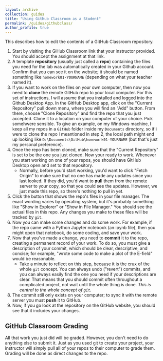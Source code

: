 ```yaml
---
layout: archive
collection: guides
title: "Using Github Classroom as a Student"
permalink: /guides/githubclass/
author_profile: true
---
```

This describes how to edit the contents of a GitHub Classroom repository.

1. Start by visiting the GiHub Classroom link that your instructor provided. You should accept the assignment at that link.
2. A template **repository** (usually just called a **repo**) containing the files you need for the lab was automatically created in your Github account. Confirm that you can see it on the website; it should be named something like ``homework01-YOURNAME`` (depending on what your teacher named it).
3. If you want to work on the files on your own computer, then now you need to **clone** the remote GitHub repo to your local computer. For this set of instructions, I will assume that you installed and logged into the Github Desktop App. In the GitHub Desktop app, click on the "Current Repository" pull down menu, where you will find an "Add" button. From there, choose "Clone Repository" and find the repo that you just accepted. Clone it to a location on your computer of your choice. Pick somehwere sensible. To give an example, on my Windows machine, I keep all my repos in a ``GitHub`` folder inside my ``Documents`` directory, so if i were to clone the repo I meantioned in step 2, the local path might end up looking like ``D:\Documents\GitHub\homework01-YOURNAME`` (but that's just my personal preference). 
4. Once the repo has been cloned, make sure that the "Current Repository" is set to be the one you just cloned. Now your ready to work. Whenever you start working on one of your repos, you should have GitHub Desktop open and set to that repository.
    - Normally, before you'd start working, you'd want to click "Fetch Origin" to make sure that no one has made any updates since you last looked. If they did, you'd want to **pull** them from the remote server to your copy, so that you could see the updates. However, we just made this repo, so there's nothing to pull in yet.
5. Click the button that shows the repo's files in your file manager. The exact wording varies by operating system, but it's probably something like "Show in Explorer" or "Show in File Manager." You should see the actual files in this repo. Any changes you make to these files will be tracked by ``git``. 
6. Now you can make some changes and do some work. For example, if the repo came with a Python Jupyter notebook (an ipynb file), then you might open that notebook, do some coding, and save your work.
7. Now that you've made a change, you need to **commit** it to the repo, creating a permanent record of your work. To do so, you must give a description of your commit, which should be clear, descriptive, and concise; for example, "wrote some code to make a plot of the E-field" would be reasonable.
    - Take a minute to reflect on this step, because it is the crux of the whole ``git`` concept. You can always undo ("revert") commits, and you can always easily find the one you need if your descriptions are clear. That means that you should commit often throughout a complicated project, not wait until the whole thing is done. *This is central to the whole concept of ``git``.*
8. The commit still only exists on your computer; to sync it with the remote server you must **push** it to GitHub. 
9. Now, if you go look at the repository on the GitHub website, you should see that it includes your changes.
    
## GitHub Classroom Grading
All that work you just did will be graded. However, you don't need to do anything else to submit it. Just as you used git to create your project, your instructor will simply pull all of your repos to their computer to grade them. Grading will be done as direct changes to the repo. 
